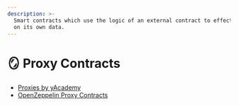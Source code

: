 ```yaml
---
description: >-
  Smart contracts which use the logic of an external contract to effect changes
  on its own data.
---
```


# 🪞 Proxy Contracts

* [Proxies by yAcademy](https://proxies.yacademy.dev/)
* [OpenZeppelin Proxy Contracts](https://docs.openzeppelin.com/contracts/4.x/api/proxy)
